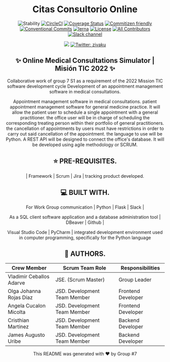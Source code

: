 <div align="center">

  <h1>Citas Consultorio  Online</h1>
  
 ![Stability](https://img.shields.io/badge/stability-stable-brightgreen.svg?style=flat-square)
[![CircleCI](https://img.shields.io/circleci/project/github/barbajs/barba/master.svg?style=flat-square)](https://circleci.com/gh/barbajs/barba/tree/master)
[![Coverage Status](https://img.shields.io/coveralls/github/barbajs/barba/master.svg?style=flat-square)](https://coveralls.io/github/barbajs/barba?branch=master)
[![Commitizen friendly](https://img.shields.io/badge/commitizen-friendly-brightgreen.svg?style=flat-square)](http://commitizen.github.io/cz-cli/)
[![Conventional Commits](https://img.shields.io/badge/Conventional%20Commits-1.0.0-yellow.svg?style=flat-square)](https://conventionalcommits.org)
[![lerna](https://img.shields.io/badge/maintained%20with-lerna-cc00ff.svg?style=flat-square)](https://lernajs.io/)
[![License](https://img.shields.io/badge/license-MIT-green.svg?style=flat-square)](https://github.com/barbajs/barba/blob/master/LICENSE)
[![All Contributors](https://img.shields.io/badge/all_contributors-73-orange.svg?style=flat-square)](#contributors)
[![Slack channel](https://img.shields.io/badge/slack-channel-purple.svg?style=flat-square&logo=slack)](https://barbajs.slack.com)
  <p>
  <img src="https://img.shields.io/badge/version-0.1-blue.svg?cacheSeconds=2592000" />
  <a href="https://twitter.com/zivaku">
    <img alt="Twitter: zivaku" src="https://img.shields.io/twitter/follow/zivaku.svg?style=social" target="_blank" />
  </a>
</p>

## ✨ Online Medical Consultations Simulator | Misión TIC 2022 ✨

Collaborative work of group 7 S1 as a requirement of the 2022 Mission TIC software development cycle Development of an appointment management software in medical consultations.

Appointment management software in medical consultations. patient appointment management software for general medicine practice. It will allow the patient user to schedule a 
single appointment with a general practitioner. the office user will be in charge of scheduling the corresponding treating person within their portfolio 
of general practitioners. the cancellation of appointments by users must have restrictions in order to carry out said cancellation of the appointment. 
the language to use will be Python. 
A REST API will be designed to connect the office's database. 
It will be developed using agile methodology or SCRUM.

## ⭐️ PRE-REQUISITES.
| Framework | Scrum  | Jira | tracking product developed.

## 💻 BUILT WITH. 

For Work Group communication | Python | Flask | Slack |
  
As a SQL client software application and a database administration tool | DBeaver | Github | 
  
Visual Studio Code | PyCharm  | integrated development environment used in computer programming, specifically for the Python language



## 👥  AUTHORS.
|  Crew Member                  | Scrum Team Role              | Responsibilities  |
|-------------------------------|------------------------------|--------------------|
| Vladimir Ceballos Adarve      | JSE. (Scrum Master)          | Group Leader       |
| Olga Johanna Rojas Díaz       | JSD. Development Team Member | Frontend Developer |
| Angela Cucalon Micolta        | JSD. Development Team Member | Frontend Developer |
| Cristhian Martinez            | JSD. Development Team Member | Backend Developer  |
| James Augusto Uribe           | JSD. Development Team Member | Backend Developer  |

  This README was generated with ❤️ by Group #7

